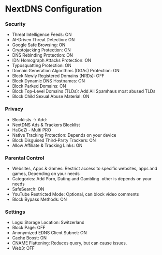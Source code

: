 # NextDNS Configuration

### Security 

- Threat Intelligence Feeds: ON
- AI-Driven Threat Detection: ON
- Google Safe Browsing: ON
- Cryptojacking Protection: ON
- DNS Rebinding Protection: ON
- IDN Homograph Attacks Protection: ON
- Typosquatting Protection: ON
- Domain Generation Algorithms (DGAs) Protection: ON
- Block Newly Registered Domains (NRDs): OFF
- Block Dynamic DNS Hostnames: ON
- Block Parked Domains: ON 
- Block Top-Level Domains (TLDs): Add All Spamhaus most abused TLDs
- Block Child Sexual Abuse Material: ON

### Privacy
- Blocklists -> Add: 
- NextDNS Ads & Trackers Blocklist
- HaGeZi - Multi PRO
- Native Tracking Protection: Depends on your device
- Block Disguised Third-Party Trackers: ON
- Allow Affiliate & Tracking Links: ON

### Parental Control
- Websites, Apps & Games: Restrict access to specific websites, apps and games, Depending on your needs
- Categories: Add Porn, Dating and Gambling. other is depends on your needs
- SafeSearch: ON
- YouTube Restricted Mode: Optional, can block video comments
- Block Bypass Methods: ON

### Settings
 - Logs: Storage Location: Switzerland
 - Block Page: OFF
 - Anonymized EDNS Client Subnet: ON
 - Cache Boost: ON
 - CNAME Flattening: Reduces query, but can cause issues.
 - Web3: OFF
